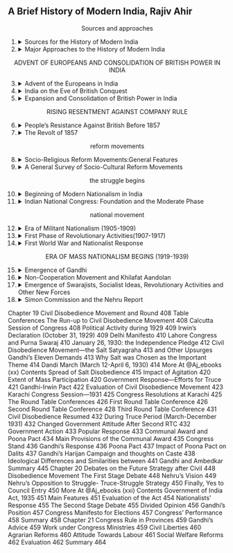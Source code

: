 ##  A Brief History of Modern India, Rajiv Ahir

<center> Sources and approaches </center>

1.  <details><summary>Sources for the History of Modern             India</summary>

    -   <details><summary>Archival Materials</summary>

        -   Central Government Archives
        -   Archives of the State Governments
        -   Archives of Three Presidencies
        -   Archives of Other European Powers
        -   Judicial Records
        -   Published Archives
        -   Private Archives
        -   Foreign Repositories
        </details>
    -   Biographies, Memoirs and Travel Accounts
    -   Newspapers and Journals
    -   Oral Evidence
    -   Creative Literature
    -   Painting
    -   Summary
    </details>

2.  <details><summary>Major Approaches to the History of Modern India </summary>

    -   Colonial Approach/ Historiography
    -   Nationalist Historiography/ Approach 
    -   Marxist Historiography/ Approach 
    -   Subaltern Approach/ Historiography 
    -   Communalist Approach 
    -   Cambridge School 
    -   Liberal and Neo-Liberal Interpretations
    -   Feminist Historiography 
    -   Summary
    </details>    

<center>ADVENT OF EUROPEANS AND
CONSOLIDATION OF BRITISH
POWER IN INDIA</center>

3.  <details><summary>Advent of the Europeans in India              </summary>

    -   <details><summary>The Portuguese in India</summary>

        -   The Quest for and Discovery of a Sea Route to India
        -   From Trading to Ruling
        -   Portuguese State
        -   Portuguese Lose Favour with the Mughals
        -   Decline of the Portuguese
        -   Significance of the Portuguese
        </details>
    -   <details><summary>The Dutch</summary>
        
        -   Dutch Settlements
        -   Anglo-Dutch Rivalry
        -   Decline of the Dutch in India
        </details>
    -   <details><summary>The English</summary>
        
        -   Charter of Queen Elizabeth I
        -   Progress of the English Company
        </summary>
    -   <details><summary>The French</summary>
        
        -   Foundation of French Centres in India 
        -   The Anglo-French Struggle for Supremacy: the Carnatic Wars
        -   Causes for the English Success and the  French Failure    
        </details>
    -   The Danes
    -   <details><summary>Why the English Succeeded against Other European Powers</summary>

        -   Structure and Nature of the Trading Companies
        -   Naval Superiority
        -   Industrial Revolution
        -   Military Skill and Discipline
        -   Stable Government
        -   Lesser Zeal for Religion
        -   Use of Debt Market
        </details>
    -   Summary
    -   Boxes
        -   Portuguese Rise and Fall
        -   Formative Years of the East India Company
        -   Rise and Fall of Dupleix in India 
        -   About the Goods in Trade Initially
    </details>

4.  <details><summary>India on the Eve of British Conquest</summary>

    -   <details><summary>Challenges before the Mughals </summary>

        -   External Challenges
        -   Weak Rulers after Aurangzeb—An Internal Challenge
        </details>
    -   <details><summary>Causes of Decline of Mughal Empire</summary>

        -   Shifting Allegiance of Zamindars
        -   Jagirdari Crisis
        -   Rise of Regional Aspirations
        -   Economic and Administrative Problems
        </details>
    -   <details><summary>Rise of Regional States</summary>

        -   Survey of Regional Kingdoms
        -   Nature and Limitations of Regional States 
        </details>
    -   <details><summary>Socio-Economic Conditions</summary>

        -   Agriculture
        -   Trade and Industry
        -   Status of Education
        -   Societal Set-up        
        -   Development in Art, Architecture and Culture
        </details>
    -   Summary 
    -   Boxes
        -   Why Many Empire-shaking Battles at Panipat?
        -   Causes of the Mughals’ Downfall in a Nutshell 

    </details>               
5.  <details><summary>Expansion and Consolidation of British Power in India</summary>

    -   The British Imperial History
    -   Was the British Conquest Accidental or Intentional?
    -   When did the British Period Begin in India?
    -   <details><summary>Causes of British Success in India</summary>

        -   Superior Arms, Military and Strategy 
        -   Better Military Discipline and Regular Salary
        -   Civil Discipline and Fair Selection System
        -   Brilliant Leadership and Support of Second
        -   Line Leaders
        -   Strong Financial Backup
        -   Nationalist Pride
        </details>
    -   <details><summary>British Conquest of Bengal</summary>

        -   Bengal on the Eve of British Conquest
        -   Alivardi Khan and the English 
        -   Challenges Before Siraj-ud-daula
        -   The Battle of Plassey
        -   Mir Kasim and the Treaty of 1760
        -   The Battle of Buxar
        -   The Treaty of Allahabad
        -   Dual Government in Bengal (1765-72)
        </details>
    -   <details><summary>Mysore’s Resistance to the Company</summary>

        -   The Wodeyar / Mysore Dynasty 
        -   Rise of Haidar Ali
        -   First Anglo-Mysore War (1767-69) 
        -   Second Anglo-Mysore War (1780-84) 
        -   Third Anglo-Mysore War       
        -   Fourth Anglo-Mysore War 
        -   Mysore After Tipu 
        </details>
    -   <details><summary>Anglo-Maratha Struggle for Supremacy</summary>

        -   Rise of the Marathas
        -   Entry of the English into Maratha Politics
        -   First Anglo-Maratha War (1775-82) 
        -   Second Anglo Maratha War (1803-1805) 
        -   Third Anglo-Maratha War (1817-19)
        -   Why the Marathas Lost 
        </details>
    -   <details><summary>Conquest of Sindh</summary>

        -   Rise of Talpuras Amirs
        -   Gradual Ascendancy over Sindh
        -   Criticisms of the Conquest of Sindh
        </details>
    -   <details><summary>Conquest of Punjab </summary>

        -   Consolidation of Punjab under the Sikhs
        -   Ranjit Singh and the English
        -   Punjab After Ranjit Singh
        -   First Anglo-Sikh War (1845-46) 
        -   Second Anglo-Sikh War (1848-49)
        -   Significance of the Anglo-Sikh Wars
        </details>
    -   <details><summary>Extension of British Paramountcy Through Administrative Policy</summary>

        -   The Policy of Ring-Fence 
        -   Subsidiary Alliance 
        -   Doctrine of Lapse
        </details>
    -   <details><summary>Relations of British India with Neighbouring Countries</summary>
        
        -   Anglo-Bhutanese Relations
        -   Anglo-Nepalese Relations
        -   Anglo-Burmese Relations
        -   Anglo-Tibetan Relations
        -   Anglo-Afghan Relations
        -   John Lawrence and the Policy of 
        -   Masterly Inactivity
        -   Lytton and the Policy of Proud Reserve 
        </details>
    -   British India and the North-West Frontier 
    -   Summary
    -   Boxes
        -   Robert Clive 
        -   Estimate of Tipu Sultan 
        -   Annexation of Awadh
    </details>

<center>RISING RESENTMENT AGAINST
COMPANY RULE</center>

6.  <details><summary>People’s Resistance Against British                   Before 1857</summary>

    -   People’s Resistance: Meaning 
    -   Genesis of People’s Resistance 
        -   Causative Factors for People’s Uprisings 
    -   Civil Uprisings 
        -   Major Causes of Civil Uprisings 
        -   General Characteristics of Civil Uprisings
        -   Important Civil Uprisings
    -   Peasant Movements with Religious Overtones 
        -   Tribal Revolts 
        -   Different Causes for Mainland and North-Eastern Tribal Revolts
        -   Characteristics of Tribal Revolts
        -   Important Tribal Movements of Mainland
        -   Tribal Movements of the North-East 
    -   Sepoy Mutinies 
        -   Causes
        -   Important Mutinies
    -   Weaknesses of People’s Uprisings
    -   Summary
    -   Boxes
        -   Tribal Movements: Period, Region, Causes at a Glance 
        -   North-East Frontier Tribal Movements: Year, Region, Major Causes
    </details>

7.  <details><summary>The Revolt of 1857</summary>

    -   Simmering Discontent
    -   The 1857 Revolt: the Major Causes 
        -   Economic Causes 
        -   Political Causes 
        -   Administrative Causes
        -   Socio-Religious Causes 
        -   Influence of Outside Events 
        -   Discontent Among Sepoys
    -   Beginning and Spread of the Revolt
        -   The Spark 
        -   Starts at Meerut 
        -   Choice of Bahadur Shah as Symbolic Head 
        -   Civilians Join 
        -   Storm Centres and Leaders of the Revolt 
    -   Suppression of the Revolt 
    -   Why the Revolt Failed 
        -   All-India participation was absent 
        -   All classes did not join 
        -   Poor Arms and Equipment
        -   Uncoordinated and Poorly Organised 
        -   No Unified Ideology 
    -   Hindu-Muslim Unity Factor 
    -   Nature of the Revolt
    -   Consequences 
    -   Significance of the Revolt 
    -   Summary 
    -   Box
        -   White Mutiny  
    </details>    

<center>reform movements</center>

8.  <details><summary>Socio-Religious Reform Movements:General Features</summary>

    -   Factors Giving Rise to Desire for Reform 
        -   Impact of British Rule 
        -   Social Conditions Ripe for Reform 
        -   Opposition to Western Culture 
        -   New Awareness among Enlightened Indians 
    -   Social and Ideological Bases of Reform 
        -   Middle Class Base 
        -   The Intellectual Criteria 
        -   Two Streams 
    -   Direction of Social Reform 
        -   Fight for Betterment of Position of Women 
        -   Struggle Against Caste-Based Exploitation 
    -   Summary 

    </details>

9.  <details><summary>A General Survey of Socio-Cultural Reform Movements</summary>

    -   Socio-Cultural Reform Movements and their Leaders 
        -   Raja Rammohan Roy and Brahmo Samaj 
        -   Prarthana Samaj 
        -   Young Bengal Movement and Henry Vivian Derozio
        -   Ishwar Chandra Vidyasagar 
        -   Balshastri Jambhekar 
        -   Paramahansa Mandali 
        -   Satyashodhak Samaj and Jyotiba or Jyotirao Phule 
        -   Gopalhari Deshmukh ‘Lokahitawadi’ 
        -   Gopal Ganesh Agarkar 
        -   The Servants of India Society 
        -   Social Service League 
        -   The Ramakrishna Movement and Swami Vivekananda
        -   Dayananda Saraswati and Arya Samaj 
        -   Seva Sadan 
        -   Dev Samaj 
        -   Dharma Sabha 
        -   Bharat Dharma Mahamandala 
        -   Radhaswami Movement 
        -   Sree Narayana Guru Dharma Paripalana (SNDP) Movement
        -   Vokkaliga Sangha 
        -   Justice Movement 
        -   Self-Respect Movement 
        -   Temple Entry Movement 
        -   Indian Social Conference 
        -   Wahabi/Walliullah Movement 
        -   Titu Mir‘s Movement 
        -   Faraizi Movement 
        -   Ahmadiyya Movement 
        -   Sir Syed Ahmed Khan and the Aligarh Movement 
        -   The Deoband School (Darul Uloom) 
        -   Parsi Reform Movements 
        -   Sikh Reform Movements 
        -   The Theosophical Movement 
    -   Significance of Reform Movements 
        -   Positive Aspects 
        -   Negative Aspects 
    </details>

<center>the struggle begins</center>

10. <details><summary>Beginning of Modern Nationalism in  India</summary>

    -   Factors in the Growth of Modern Nationalism 
        -   Understanding of Contradictions in Indian and Colonial Interests
        -   Political, Administrative and Economic Unification of the Country 
        -   Western Thought and Education 
        -   Role of Press and Literature 
        -   Rediscovery of India’s Past 
        -   Progressive Character of Socio-religious 
        -   Reform Movements
        -   Rise of Middle Class Intelligentsia 
        -   Impact of Contemporary Movements in the World 
        -   Reactionary Policies and Racial 
        -   Arrogance of Rulers
    -   Political Associations Before the Indian National Congress
        -   Political Associations in Bengal 
        -   Political Associations in Bombay 
        -   Political Associations in Madras 
    -   Pre-Congress Campaigns 
    -   Summary 
    </details>

11. <details><summary>Indian National Congress: Foundation and the Moderate Phase</summary>

    -   Foundation of Indian National Congress 
        -   Was It a Safety Valve? 
        -   Aims and Objectives of the Congress 
    -   Era of Modernates (1885-1905) 
        -   Important Leaders 
        -   Moderate Approach 
    -   Contributions of Moderate Nationalists 
        -   Economic Critique of British Imperialism 
        -   Constitutional Reforms and Propaganda in Legislature
        -   Campaign for General Administrative Reforms 
        -   Protection of Civil Rights 
    -   An Evaluation of the Early Nationalists 
        -   Role of Masses 
        -   Attitude of the Government 
    -   Summary 
    -   Box
    -   Indian Councils Act 1892  
    </details>      

<center>national movement</center>

12. <details><summary>Era of Militant Nationalism (1905-1909)</summary>

    -   Growth of Militant Nationalism 
        -   Why Militant Nationalism Grew 
    -   The Swadeshi and Boycott Movement 
        -   Partition of Bengal to Divide People 
        -   Anti-Partition Campaign Under Moderates (1903-05)
        -   The Congress’s Position 
    -   The Movement under Extremist Leadership 
        -   The Extremist Programme 
        -   New Forms of Struggle 
        -   Extent of Mass Participation 
        -   All India Aspect 
    -   Annulment of Partition 
    -   Evaluation of the Swadeshi Movement 
        -   The Movement Fizzles Out 
        -   Movement a Turning Point 
    -   The Surat Split 
        -   Run-up to Surat 
        -   Split Takes Place 
        -   Government Repression 
    -   The Government Strategy 
    -   Morley-Minto Reforms—1909 
        -   The Reforms 
        -   Evaluation 
    -   Summary 
    -   Box
        -   Differences between Moderates and Extremists 
    </details>

13. <details><summary>First Phase of Revolutionary Activities(1907-1917)</summary>

    -   Why the Surge of Revolutionary Activities 
    -   The Revolutionary Programme 
    -   A Survey of Revolutionary Activities 
        -   Bengal 
        -   Maharashtra 
        -   Punjab 
        -   Revolutionary Activities Abroad 
    -   Decline 
    -   Summary 
    </details>

14. <details><summary>First World War and Nationalist Response</summary>

    -   Home Rule League Movement
        -   Factors Leading to the Movement
        -   The Leagues
        -   The Home Rule League Programme
        -   Government Attitude
        -   Why the Agitation Faded Out by 1919
        -   Positive Gains
    -   Lucknow Session of the Indian National Congress (1916)
        -   Readmission of Extremists to Congress
        -   Lucknow Pact between Congress and Muslim League
    -   Montagu’s Statement of August 1917
        -   Indian Objections
    -   Summary
    </details>

<center>ERA OF MASS NATIONALISM BEGINS (1919-1939)</center>

15. <details><summary>Emergence of Gandhi</summary>

    -   Why Nationalist Resurgence Now 
        -   Post-War Economic Hardships 
        -   Expectations of Political Gains for Cooperation in the War
        -   Nationalist Disillusionment with Imperialism Worldwide
        -   Impact of Russian Revolution (November 7, 1917) 
    -   Montagu-Chelmsford Reforms and Government of India Act, 1919
        -   Main Features 
        -   Drawbacks 
        -   Congress’s Reaction 
    -   Making of Gandhi 
        -   Early Career and Experiments with Truth in South Africa
        -   Gandhi’s Experience in South Africa 
        -   Gandhi’s Technique of Satyagraha 
    -   Gandhi in India 
        -   Champaran Satyagraha (1917)—First Civil Disobedience
        -   Ahmedabad Mill Strike (1918)—First Hunger Strike 
        -   Kheda Satyagraha (1918)—First Non-Cooperation 
        -   Gains from Champaran, Ahmedabad and Kheda 
    -   Rowlatt Act, Satyagraha, Jallianwala Bagh Massacre 
        -   The Rowlatt Act 
        -   Satyagraha Against the Rowlatt Act — First Mass Strike
        -   Jallianwala Bagh Massacre (April 13, 1919) 
    -   The Hunter Committee of Inquiry 
        -   Congress View 
    -   Summary 
    -   Box
        -   Tolstoy Farm 
    </details>

16. <details><summary>Non-Cooperation Movement and Khilafat Aandolan</summary>

    -   Background 
    -   The Khilafat Issue 
        -   Development of the Khalifat-Non-Cooperation Programme
        -   Congress Stand on Khilafat Question 
        -   Muslim League Support to Congress 
    -   The Non-Cooperation Khilafat Movement 
        -   Spread of the Movement 
        -   People’s Response 
        -   Government Response 
        -   The Last Phase of the Movement 
    -   Why Gandhi Withdrew the Movement 
    -   Evaluation of Khilafat Non-Cooperation Movement 
    -   Summary 
    </details>

17. <details><summary>Emergence of Swarajists, Socialist Ideas, Revolutionary Activities and Other New Forces</summary>

    -   Swarajists and No-Changers 
        -   Genesis of Congress-Khilafat Swarajya Party 
        -   Swarajists’ Arguments 
        -   No-Changers’ Arguments 
        -   Agree to Disagree 
        -   The Swarajist Manifesto for Elections 
        -   Gandhi’s Attitude 
        -   Swarajist Activity in Councils 
        -   Constructive Work by No-Changers 
    -   Emergence of New Forces: Socialistic Ideas, Youth Power,Trade Unionism
        -   Spread of Marxist and Socialist Ideas 
        -   Activism of Indian Youth 
        -   Peasants’ Agitations 
        -   Growth of Trade Unionism 
        -   Caste Movements 
        -   Revolutionary Activity with a Turn towards Socialism
    -   Revolutionary Activity During the 1920s 
        -   Why Attraction for Revolutionary Activity after Non-Cooperation Movement
        -   Major Influences 
        -   In Punjab-United Provinces-Bihar 
        -   In Bengal 
        -   Official Reaction 
        -   Ideological Rethinking 
    -   Summary 
    </details>

18. <details><summary>Simon Commission and the Nehru Report</summary>

    -   Appointment of the Indian Statutory Commission 398
        -   Indian Response 399
        -   Police Repression 401
        -   Impact of Appointment of Simon Commission on the National Movement
        -   The Simon Commission Recommendations 402
    -   Nehru Report 403
        -   Main Recommendations 403
        -   The Muslim and Hindu Communal Responses 404
        -   Amendments Proposed by Jinnah 406
        -   Nehru Report Found Unsatisfactory 407
    -   Summary 407
    -   Box
        -   Dr Ambedkar and the Simon Commission 400
    </details>
Chapter 19
Civil Disobedience Movement and Round 408
Table Conferences
The Run-up to Civil Disobedience Movement 408
Calcutta Session of Congress 408
Political Activity during 1929 409
Irwin’s Declaration (October 31, 1929) 409
Delhi Manifesto 410
Lahore Congress and Purna Swaraj 410
January 26, 1930: the Independence Pledge 412
Civil Disobedience Movement—the Salt Satyagraha 413
and Other Upsurges
Gandhi’s Eleven Demands 413
Why Salt was Chosen as the Important Theme 414
Dandi March (March 12-April 6, 1930) 414
More At @Aj_ebooks
(xx)
Contents
Spread of Salt Disobedience 415
Impact of Agitation 420
Extent of Mass Participation 420
Government Response—Efforts for Truce 421
Gandhi-Irwin Pact 422
Evaluation of Civil Disobedience Movement 423
Karachi Congress Session—1931 425
Congress Resolutions at Karachi 425
The Round Table Conferences 426
First Round Table Conference 426
Second Round Table Conference 428
Third Round Table Conference 431
Civil Disobedience Resumed 432
During Truce Period (March-December 1931) 432
Changed Government Attitude After Second RTC 432
Government Action 433
Popular Response 433
Communal Award and Poona Pact 434
Main Provisions of the Communal Award 435
Congress Stand 436
Gandhi’s Response 436
Poona Pact 437
Impact of Poona Pact on Dalits 437
Gandhi’s Harijan Campaign and thoughts on Caste 438
Ideological Differences and Similarities between 441
Gandhi and Ambedkar
Summary 445
Chapter 20
Debates on the Future Strategy after Civil 448
Disobedience Movement
The First Stage Debate 448
Nehru’s Vision 449
Nehru’s Opposition to Struggle-
Truce-Struggle Strategy 450
Finally, Yes to Council Entry 450
More At @Aj_ebooks
(xxi)
Contents
Government of India Act, 1935 451
Main Features 451
Evaluation of the Act 454
Nationalists’ Response 455
The Second Stage Debate 455
Divided Opinion 456
Gandhi’s Position 457
Congress Manifesto for Elections 457
Congress’ Performance 458
Summary 458
Chapter 21
Congress Rule in Provinces 459
Gandhi’s Advice 459
Work under Congress Ministries 459
Civil Liberties 460
Agrarian Reforms 460
Attitude Towards Labour 461
Social Welfare Reforms 462
Evaluation 462
Summary 464
